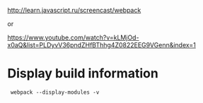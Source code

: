 http://learn.javascript.ru/screencast/webpack

or

https://www.youtube.com/watch?v=kLMjOd-x0aQ&list=PLDyvV36pndZHfBThhg4Z0822EEG9VGenn&index=1

# Display build information
```
 webpack --display-modules -v
```

